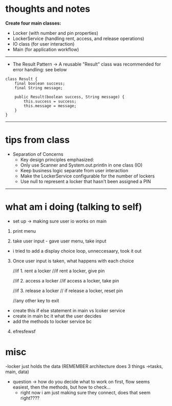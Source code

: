 # thoughts and notes

**Create four main classes:**
  - Locker (with number and pin properties)
  - LockerService (handling rent, access, and release operations)
  - IO class (for user interaction)
  - Main (for application workflow)
---
- The Result Pattern -> A reusable "Result" class was recommended for error handling: see below

```
class Result {
    final boolean success;
    final String message;

    public Result(boolean success, String message) {
        this.success = success;
        this.message = message;
    }
}
```
---
# tips from class
- Separation of Concerns
  - Key design principles emphasized:
  - Only use Scanner and System.out.println in one class (IO)
  - Keep business logic separate from user interaction
  - Make the LockerService configurable for the number of lockers
  - Use null to represent a locker that hasn't been assigned a PIN

---
# what am i doing (talking to self)
- set up -> making sure user io works on main

1. print menu

2. take user input - gave user menu, take input
- i tried to add a display choice loop, unneccesaary, took it out

3. Once user input is taken, what happens with each choice 


    //if 1. rent a locker
        //if rent a locker, give pin
    
    //if 2. access a locker
        //if access a locker, take pin

    //if 3. release a locker
        // if release a locker, reset pin

    //any other key to exit

- create this if else statement in main vs lcoker service
- create in main bc it what the user decides
- add the methods to locker service bc
    
4. efresfewsf


# misc
-locker just holds the data (REMEMBER architecture does 3 things ->tasks, main, data)
- question -> how do you decide what to work on first, flow seems easiest, then the methods, but how to check... 
  - right now i am just making sure they connect, does that seem right????